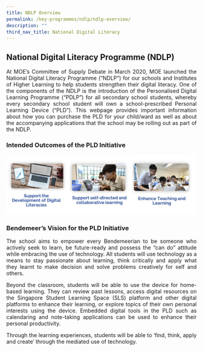 ```yaml
---
title: NDLP Overview
permalink: /key-programmes/ndlp/ndlp-overview/
description: ""
third_nav_title: National Digital Literacy
---
```

## **National Digital Literacy Programme (NDLP)**

<p style="text-align:justify">At MOE’s Committee of Supply Debate in March 2020, MOE launched the National Digital Literacy Programme (“NDLP”) for our schools and Institutes of Higher Learning to help students strengthen their digital literacy. One of the components of the NDLP is the introduction of the Personalised Digital Learning Programme (“PDLP”) for all secondary school students, whereby every secondary school student will own a school-prescribed Personal Learning Device (“PLD”). This webpage provides important information about how you can purchase the PLD for your child/ward as well as about the accompanying applications that the school may be rolling out as part of the NDLP.</p>

### Intended Outcomes of the PLD Initiative

![PLD Initiative](/images//Keyprogrammes/Ndlp/11-aim-pdlp.png)

### Bendemeer’s Vision for the PLD Initiative

<p style="text-align:justify">The school aims to empower every Bendemeerian to be someone who actively seek to learn, be future-ready and possess the “can do” attitude while embracing the use of technology. All students will use technology as a means to stay passionate about learning, think critically and apply what they learnt to make decision and solve problems creatively for self and others.</p>

<p style="text-align:justify">Beyond the classroom, students will be able to use the device for home-based learning.  They can review past lessons, access digital resources on the Singapore Student Learning Space (SLS) platform and other digital platforms to enhance their learning, or explore topics of their own personal interests using the device.   Embedded digital tools in the PLD such as calendaring and note-taking applications can be used to enhance their personal productivity. </p>

<p style="text-align:justify">Through the learning experiences, students will be able to ‘find, think, apply and create’ through the mediated use of technology.</p>